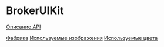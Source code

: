 # BrokerUIKit

[Описание API](https://bcs-broker.github.io/BrokerUIKit/)

[Фабрика](https://bcs-broker.github.io/BrokerUIKit/Protocols/BrokerUIKitModuleFactoryType.html)
[Используемые изображения](https://bcs-broker.github.io/BrokerUIKit/Extensions/UIImage/BrokerImage.html)
[Используемые цвета](https://bcs-broker.github.io/BrokerUIKit/Structs/BrokerAppColorPallete.html)
